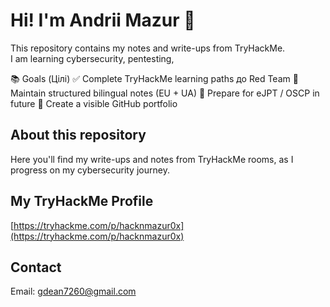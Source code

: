 # Hi! I'm Andrii Mazur 👋

This repository contains my notes and write-ups from TryHackMe.  
I am learning cybersecurity, pentesting,

📚 Goals (Цілі)
✅ Complete TryHackMe learning paths до Red Team
📓 Maintain structured bilingual notes (EU + UA)
🧠 Prepare for eJPT / OSCP in future
🧾 Create a visible GitHub portfolio

## About this repository  
Here you'll find my write-ups and notes from TryHackMe rooms, as I progress on my cybersecurity journey.

## My TryHackMe Profile  
[https://tryhackme.com/p/hacknmazur0x](https://tryhackme.com/p/hacknmazur0x)

## Contact
Email: gdean7260@gmail.com
